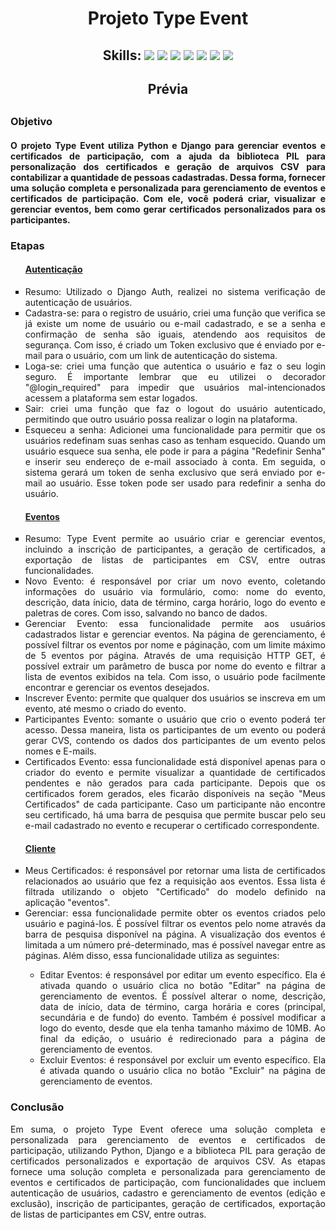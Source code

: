 <h1 align="center"> Projeto Type Event </h1>

<h2 align="center">Skills: <img src="https://img.shields.io/badge/Python-3776AB?style=for-the-badge&logo=python&logoColor=white"/>  <img src="https://img.shields.io/badge/Django-092E20?style=for-the-badge&logo=django&logoColor=gree"/>  <img src="https://img.shields.io/badge/JavaScript-323330?style=for-the-badge&logo=javascript&logoColor=F7DF1E"/>  <img src="https://img.shields.io/badge/HTML5-E34F26?style=for-the-badge&logo=html5&logoColor=white"/>  <img src="https://img.shields.io/badge/CSS3-1572B6?style=for-the-badge&logo=css3&logoColor=whitehttps://img.shields.io/badge/CSS3-1572B6?style=for-the-badge&logo=css3&logoColor=white"/>  <img src="https://img.shields.io/badge/Bootstrap-563D7C?style=for-the-badge&logo=bootstrap&logoColor=white"/>  <img src="https://img.shields.io/badge/git-%23F05033.svg?style=for-the-badge&logo=git&logoColor=white"/> </h2>

<h2 align="center"> Prévia <h2>

<h3>Objetivo</h3>

<h4 align="justify">O projeto Type Event utiliza Python e Django para gerenciar eventos e certificados de participação, com a ajuda da biblioteca PIL para personalização dos certificados e geração de arquivos CSV para contabilizar a quantidade de pessoas cadastradas. Dessa forma, fornecer uma solução completa e personalizada para gerenciamento de eventos e certificados de participação. Com ele, você poderá criar, visualizar e gerenciar eventos, bem como gerar certificados personalizados para os participantes.</h4>

<h3>Etapas</h3>
<ul style="list-style-type:square">
  <h4><a href="https://github.com/pedro-hnrq/Proj_Event/tree/main/autenticacao">Autenticação</a></h4>
  <li align="justify">Resumo: Utilizado o Django Auth, realizei no sistema verificação de autenticação de usuários. </li>
  <li align="justify">Cadastra-se: para o registro de usuário, criei uma função que verifica se já existe um nome de usuário ou e-mail cadastrado, e se a senha e confirmação de senha são iguais, atendendo aos requisitos de segurança. Com isso, é criado um Token exclusivo que é enviado por e-mail para o usuário, com um link de autenticação do sistema.</li>
  <li align="justify">Loga-se: criei uma função que autentica o usuário e faz o seu login seguro. É importante lembrar que eu utilizei o decorador "@login_required" para impedir que usuários mal-intencionados acessem a plataforma sem estar logados. </li>
  <li align="justify">Sair: criei uma função que faz o logout do usuário autenticado, permitindo que outro usuário possa realizar o login na plataforma.</li>
  <li align="justify">Esqueceu a senha: Adicionei uma funcionalidade para permitir que os usuários redefinam suas senhas caso as tenham esquecido. Quando um usuário esquece sua senha, ele pode ir para a página "Redefinir Senha" e inserir seu endereço de e-mail associado à conta. Em seguida, o sistema gerará um token de senha exclusivo que será enviado por e-mail ao usuário. Esse token pode ser usado para redefinir a senha do usuário.</li>
  
<h4><a href="https://github.com/pedro-hnrq/Proj_Event/tree/main/eventos">Eventos</a></h4>
 <li align="justify">Resumo: Type Event permite ao usuário criar e gerenciar eventos, incluindo a inscrição de participantes, a geração de certificados, a exportação de listas de participantes em CSV, entre outras funcionalidades.</li>
  <li align="justify">Novo Evento: é responsável por criar um novo evento, coletando informações do usuário via formulário, como: nome do evento, descrição, data ínicio, data de término, carga horário, logo do evento e paletras de cores. Com isso, salvando no banco de dados.</li>
  <li align="justify">Gerenciar Evento: essa funcionalidade permite aos usuários cadastrados listar e gerenciar eventos. Na página de gerenciamento, é possível filtrar os eventos por nome e páginação, com um limite máximo de 5 eventos por página. Através de uma requisição HTTP GET, é possível extrair um parâmetro de busca por nome do evento e filtrar a lista de eventos exibidos na tela. Com isso, o usuário pode facilmente encontrar e gerenciar os eventos desejados. </li>
  <li align="justify">Inscrever Evento: permite que qualquer dos usuários se inscreva em um evento, até mesmo o criado do evento.</li>
  <li align="justify">Participantes Evento: somante o usuário que crio o evento poderá ter acesso. Dessa maneira, lista os participantes de um evento ou poderá gerar CVS, contendo os dados dos participantes de um evento pelos nomes e E-mails.</li>  
  <li align="justify">Certificados Evento: essa funcionalidade está disponível apenas para o criador do evento e permite visualizar a quantidade de certificados pendentes e não gerados para cada participante. Depois que os certificados forem gerados, eles ficarão disponíveis na seção "Meus Certificados" de cada participante. Caso um participante não encontre seu certificado, há uma barra de pesquisa que permite buscar pelo seu e-mail cadastrado no evento e recuperar o certificado correspondente.</li>
  
  
  <h4><a href="https://github.com/pedro-hnrq/Proj_Event/tree/main/cliente">Cliente</a></h4>
  <li align="justify">Meus Certificados: é responsável por retornar uma lista de certificados relacionados ao usuário que fez a requisição aos eventos. Essa lista é filtrada utilizando o objeto "Certificado" do modelo definido na aplicação "eventos".</li>
  <li align="justify">Gerenciar: essa funcionalidade permite obter os eventos criados pelo usuário e paginá-los. É possível filtrar os eventos pelo nome através da barra de pesquisa disponível na página. A visualização dos eventos é limitada a um número pré-determinado, mas é possível navegar entre as páginas.  Além disso, essa funcionalidade utiliza as seguintes: </li>
  <ul>
  <li align="justify">Editar Eventos: é responsável por editar um evento específico. Ela é ativada quando o usuário clica no botão "Editar" na página de gerenciamento de eventos. É possível alterar o nome, descrição, data de início, data de término, carga horária e cores (principal, secundária e de fundo) do evento. Também é possível modificar a logo do evento, desde que ela tenha tamanho máximo de 10MB. Ao final da edição, o usuário é redirecionado para a página de gerenciamento de eventos.</li>
  <li align="justify">Excluir Eventos: é responsável por excluir um evento específico. Ela é ativada quando o usuário clica no botão "Excluir" na página de gerenciamento de eventos.</li>
  

</ul>
</ul>

<h3>Conclusão</h3>
<p align="justify">Em suma, o projeto Type Event oferece uma solução completa e personalizada para gerenciamento de eventos e certificados de participação, utilizando Python, Django e a biblioteca PIL para geração de certificados personalizados e exportação de arquivos CSV. As etapas fornece uma solução completa e personalizada para gerenciamento de eventos e certificados de participação, com funcionalidades que incluem autenticação de usuários, cadastro e gerenciamento de eventos (edição e exclusão), inscrição de participantes, geração de certificados, exportação de listas de participantes em CSV, entre outras.</p>
  
  

